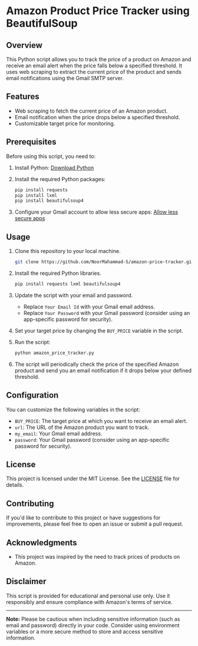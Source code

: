 # Amazon Product Price Tracker using BeautifulSoup

## Overview

This Python script allows you to track the price of a product on Amazon and receive an email alert when the price falls below a specified threshold. 
It uses web scraping to extract the current price of the product and sends email notifications using the Gmail SMTP server.

## Features

- Web scraping to fetch the current price of an Amazon product.
- Email notification when the price drops below a specified threshold.
- Customizable target price for monitoring.

## Prerequisites

Before using this script, you need to:

1. Install Python: [Download Python](https://www.python.org/downloads/)

2. Install the required Python packages:

   ```bash
   pip install requests
   pip install lxml
   pip install beautifulsoup4
   ```

3. Configure your Gmail account to allow less secure apps: [Allow less secure apps](https://support.google.com/accounts/answer/185833)

## Usage

1. Clone this repository to your local machine.

   ```bash
   git clone https://github.com/NoorMahammad-S/amazon-price-tracker.git
   ```

2. Install the required Python libraries.

   ```bash
   pip install requests lxml beautifulsoup4
   ```

3. Update the script with your email and password.

   - Replace `Your Email Id` with your Gmail email address.
   - Replace `Your Password` with your Gmail password (consider using an app-specific password for security).

4. Set your target price by changing the `BUY_PRICE` variable in the script.

5. Run the script:

   ```bash
   python amazon_price_tracker.py
   ```

6. The script will periodically check the price of the specified Amazon product and send you an email notification if it drops below your defined threshold.

## Configuration

You can customize the following variables in the script:

- `BUY_PRICE`: The target price at which you want to receive an email alert.
- `url`: The URL of the Amazon product you want to track.
- `my_email`: Your Gmail email address.
- `password`: Your Gmail password (consider using an app-specific password for security).

## License

This project is licensed under the MIT License. See the [LICENSE](LICENSE) file for details.

## Contributing

If you'd like to contribute to this project or have suggestions for improvements, please feel free to open an issue or submit a pull request.

## Acknowledgments
- This project was inspired by the need to track prices of products on Amazon.

## Disclaimer

This script is provided for educational and personal use only. Use it responsibly and ensure compliance with Amazon's terms of service.

---
**Note:** Please be cautious when including sensitive information (such as email and password) directly in your code. Consider using environment variables or a more secure method to store and access sensitive information.
